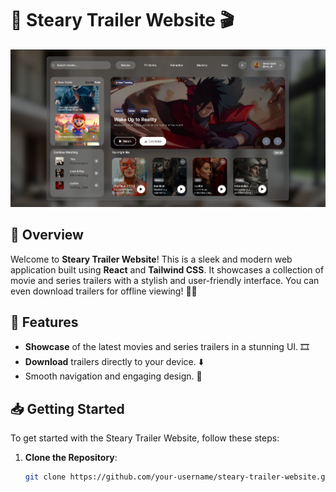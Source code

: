 # 🌟 Steary Trailer Website 🎬

![Steary Trailer Website](/public/Steary.png)

## 📜 Overview

Welcome to **Steary Trailer Website**! This is a sleek and modern web application built using **React** and **Tailwind CSS**. It showcases a collection of movie and series trailers with a stylish and user-friendly interface. You can even download trailers for offline viewing! 🎥✨

## 🚀 Features

- **Showcase** of the latest movies and series trailers in a stunning UI. 🎞️
- **Download** trailers directly to your device. ⬇️
- Smooth navigation and engaging design. 💫

## 📥 Getting Started

To get started with the Steary Trailer Website, follow these steps:

1. **Clone the Repository**:
   ```bash
   git clone https://github.com/your-username/steary-trailer-website.git
